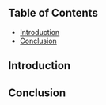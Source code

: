 ## Table of Contents

- [Introduction](#introduction)
- [Conclusion](#conclusion)

## Introduction

## Conclusion
